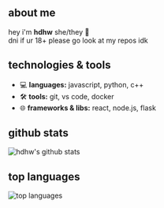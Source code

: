 ## about me

hey i'm **hdhw** she/they 🌈  
dni if ur 18+ please go look at my repos idk

## technologies & tools

- 💻 **languages:** javascript, python, c++  
- 🛠 **tools:** git, vs code, docker  
- 🌐 **frameworks & libs:** react, node.js, flask  

## github stats

![hdhw's github stats](https://github-readme-stats.vercel.app/api?username=hdhw&show_icons=true&hide_title=true&count_private=true&hide=prs&theme=radical)

## top languages

![top languages](https://github-readme-stats.vercel.app/api/top-langs/?username=hdhw&langs_count=10&layout=compact&theme=radical)
